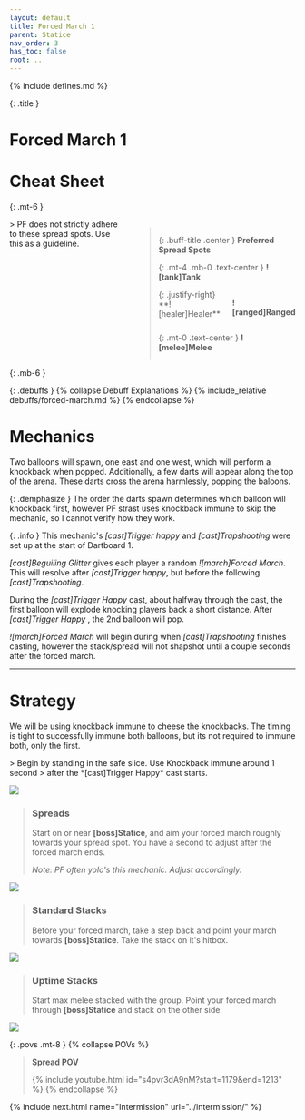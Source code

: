```yaml
---
layout: default
title: Forced March 1
parent: Statice
nav_order: 3
has_toc: false
root: ..
---
```


{% include defines.md %}

{: .title }
# Forced March 1

# Cheat Sheet

{: .mt-6 }
<div class="columns borders" markdown="1">
> PF does not strictly adhere to these spread spots. Use this as a guideline.

> {: .buff-title .center }
> **Preferred Spread Spots**
>
> {: .mt-4 .mb-0 .text-center }
> **![tank]Tank**
>
> <div class="columns positions" markdown="1">
> {: .justify-right}
> **![healer]Healer**
>
> **![ranged]Ranged**
> </div>
>
> {: .mt-0 .text-center }
> **![melee]Melee**
</div>
{: .mb-6 }

{: .debuffs }
{% collapse Debuff Explanations %}
{% include_relative debuffs/forced-march.md %}
{% endcollapse %}

# Mechanics

Two balloons will spawn, one east and one west, which will perform a knockback
when popped. Additionally, a few darts will appear along the top of the arena.
These darts cross the arena harmlessly, popping the baloons.

{: .demphasize }
The order the darts spawn determines which balloon will knockback first, however
PF strast uses knockback immune to skip the mechanic, so I cannot verify how they
work.

{: .info }
This mechanic's *[cast]Trigger happy* and *[cast]Trapshooting* were set up
at the start of Dartboard 1.

*[cast]Beguiling Glitter* gives each player a random *![march]Forced March*.
This will resolve after *[cast]Trigger happy*, but before the following
*[cast]Trapshooting*.

During the *[cast]Trigger Happy* cast, about halfway through the cast, the first
balloon will explode knocking players back a short distance. After
*[cast]Trigger Happy* , the 2nd balloon will pop.

*![march]Forced March* will begin during when *[cast]Trapshooting* finishes
casting, however the stack/spread will not shapshot until a couple seconds after
the forced march.

-----

# Strategy

We will be using knockback immune to cheese the knockbacks. The timing is tight
to successfully immune both balloons, but its not required to immune both, only
the first.

<div class="mechanics" markdown="1">
> Begin by standing in the safe slice. Use Knockback immune around 1 second
> after the *[cast]Trigger Happy* cast starts.

![](./timeline-1.png)

> ### Spreads
>
> Start on or near **[boss]Statice**, and aim your forced march roughly towards
> your spread spot. You have a second to adjust after the forced march ends.
>
> *Note: PF often yolo's this mechanic. Adjust accordingly.*

![](./spread.png)

> ### Standard Stacks
>
> Before your forced march, take a step back and point your march towards
> **[boss]Statice**. Take the stack on it's hitbox.

![](./stack.png)

> ### Uptime Stacks
>
> Start max melee stacked with the group. Point your forced march through
> **[boss]Statice** and stack on the other side.

![](./stack-uptime.png)
</div>

{: .povs .mt-8 }
{% collapse POVs %}
> **Spread POV**
>
> {% include youtube.html id="s4pvr3dA9nM?start=1179&end=1213" %}
{% endcollapse %}

{% include next.html name="Intermission" url="../intermission/" %}
